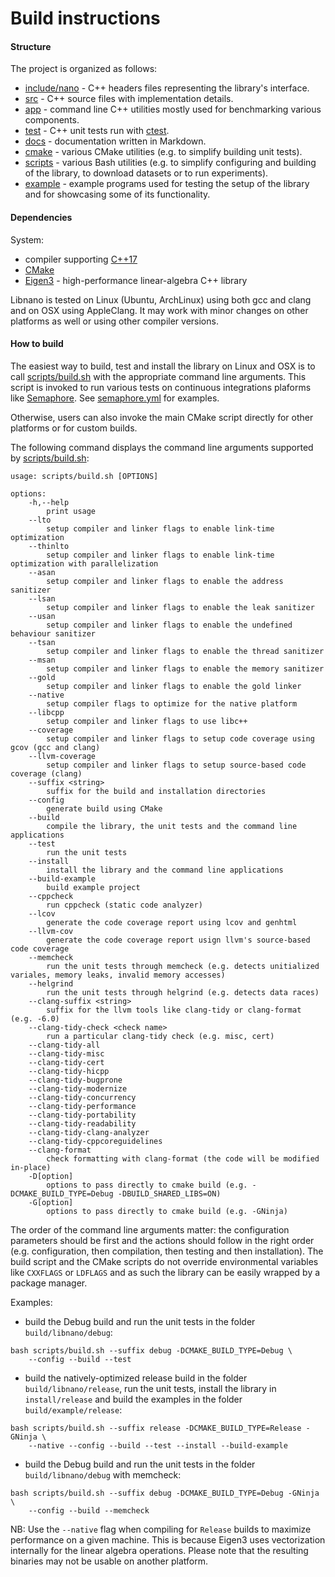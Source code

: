 # Build instructions


#### Structure

The project is organized as follows:
* [include/nano](../include/nano) - C++ headers files representing the library's interface.
* [src](../src) - C++ source files with implementation details.
* [app](../app) - command line C++ utilities mostly used for benchmarking various components.
* [test](../test) - C++ unit tests run with [ctest](https://cmake.org/cmake/help/v3.16/manual/ctest.1.html#ctest-1).
* [docs](../docs) - documentation written in Markdown.
* [cmake](../cmake) - various CMake utilities (e.g. to simplify building unit tests).
* [scripts](../scripts) - various Bash utilities (e.g. to simplify configuring and building of the library, to download datasets or to run experiments).
* [example](../example) - example programs used for testing the setup of the library and for showcasing some of its functionality.


#### Dependencies

System:
* compiler supporting [C++17](https://isocpp.org/wiki/faq/cpp17)
* [CMake](https://cmake.org)
* [Eigen3](https://eigen.tuxfamily.org) - high-performance linear-algebra C++ library

Libnano is tested on Linux (Ubuntu, ArchLinux) using both gcc and clang and on OSX using AppleClang. It may work with minor changes on other platforms as well or using other compiler versions.


#### How to build

The easiest way to build, test and install the library on Linux and OSX is to call [scripts/build.sh](../scripts/build.sh) with the appropriate command line arguments. This script is invoked to run various tests on continuous integrations plaforms like [Semaphore](https://accosmin.semaphoreci.com/projects/libnano). See [semaphore.yml](../.semaphore/semaphore.yml) for examples.


Otherwise, users can also invoke the main CMake script directly for other platforms or for custom builds.


The following command displays the command line arguments supported by [scripts/build.sh](../scripts/build.sh):
```
usage: scripts/build.sh [OPTIONS]

options:
    -h,--help
        print usage
    --lto
        setup compiler and linker flags to enable link-time optimization
    --thinlto
        setup compiler and linker flags to enable link-time optimization with parallelization
    --asan
        setup compiler and linker flags to enable the address sanitizer
    --lsan
        setup compiler and linker flags to enable the leak sanitizer
    --usan
        setup compiler and linker flags to enable the undefined behaviour sanitizer
    --tsan
        setup compiler and linker flags to enable the thread sanitizer
    --msan
        setup compiler and linker flags to enable the memory sanitizer
    --gold
        setup compiler and linker flags to enable the gold linker
    --native
        setup compiler flags to optimize for the native platform
    --libcpp
        setup compiler and linker flags to use libc++
    --coverage
        setup compiler and linker flags to setup code coverage using gcov (gcc and clang)
    --llvm-coverage
        setup compiler and linker flags to setup source-based code coverage (clang)
    --suffix <string>
        suffix for the build and installation directories
    --config
        generate build using CMake
    --build
        compile the library, the unit tests and the command line applications
    --test
        run the unit tests
    --install
        install the library and the command line applications
    --build-example
        build example project
    --cppcheck
        run cppcheck (static code analyzer)
    --lcov
        generate the code coverage report using lcov and genhtml
    --llvm-cov
        generate the code coverage report usign llvm's source-based code coverage
    --memcheck
        run the unit tests through memcheck (e.g. detects unitialized variales, memory leaks, invalid memory accesses)
    --helgrind
        run the unit tests through helgrind (e.g. detects data races)
    --clang-suffix <string>
        suffix for the llvm tools like clang-tidy or clang-format (e.g. -6.0)
    --clang-tidy-check <check name>
        run a particular clang-tidy check (e.g. misc, cert)
    --clang-tidy-all
    --clang-tidy-misc
    --clang-tidy-cert
    --clang-tidy-hicpp
    --clang-tidy-bugprone
    --clang-tidy-modernize
    --clang-tidy-concurrency
    --clang-tidy-performance
    --clang-tidy-portability
    --clang-tidy-readability
    --clang-tidy-clang-analyzer
    --clang-tidy-cppcoreguidelines
    --clang-format
        check formatting with clang-format (the code will be modified in-place)
    -D[option]
        options to pass directly to cmake build (e.g. -DCMAKE_BUILD_TYPE=Debug -DBUILD_SHARED_LIBS=ON)
    -G[option]
        options to pass directly to cmake build (e.g. -GNinja)
```

The order of the command line arguments matter: the configuration parameters should be first and the actions should follow in the right order (e.g. configuration, then compilation, then testing and then installation). The build script and the CMake scripts do not override environmental variables like ```CXXFLAGS``` or ```LDFLAGS``` and as such the library can be easily wrapped by a package manager.


Examples:
* build the Debug build and run the unit tests in the folder ```build/libnano/debug```:
```
bash scripts/build.sh --suffix debug -DCMAKE_BUILD_TYPE=Debug \
    --config --build --test
```

* build the natively-optimized release build in the folder ```build/libnano/release```, run the unit tests, install the library in ```install/release``` and build the examples in the folder ```build/example/release```:
```
bash scripts/build.sh --suffix release -DCMAKE_BUILD_TYPE=Release -GNinja \
    --native --config --build --test --install --build-example
```

* build the Debug build and run the unit tests in the folder ```build/libnano/debug``` with memcheck:
```
bash scripts/build.sh --suffix debug -DCMAKE_BUILD_TYPE=Debug -GNinja \
    --config --build --memcheck
```


NB: Use the ```--native``` flag when compiling for ```Release``` builds to maximize performance on a given machine. This is because Eigen3 uses vectorization internally for the linear algebra operations. Please note that the resulting binaries may not be usable on another platform.
